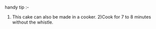 handy tip :-
 
1) This cake can also be made in a cooker. 
2)Cook for 7 to 8 minutes without the whistle.